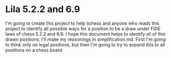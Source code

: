 # Lila 5.2.2 and 6.9
I'm going to create this project to help lichess and anyone who reads this project to identify all possible ways for a position to be a draw under FIDE laws of chess 5.2.2 and 6.9.
I hope this document helps to identify all of this drawn positions.
I'll make my reasonings in simplification.md.
First I'm going to think only on legal positions, but then I'm going to try to expand this to all positions on a chess board
